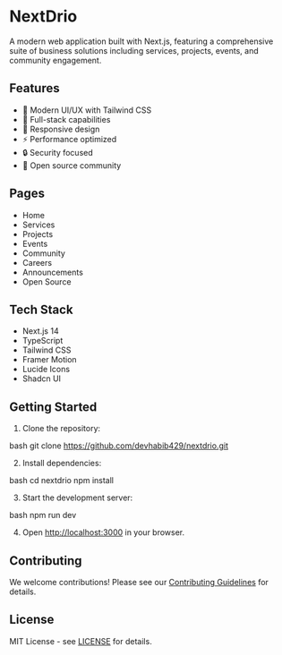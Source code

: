 # NextDrio

A modern web application built with Next.js, featuring a comprehensive suite of business solutions including services, projects, events, and community engagement.

## Features

- 🎨 Modern UI/UX with Tailwind CSS
- 🚀 Full-stack capabilities
- 📱 Responsive design
- ⚡ Performance optimized
- 🔒 Security focused
- 🤝 Open source community

## Pages

- Home
- Services
- Projects
- Events
- Community
- Careers
- Announcements
- Open Source

## Tech Stack

- Next.js 14
- TypeScript
- Tailwind CSS
- Framer Motion
- Lucide Icons
- Shadcn UI

## Getting Started

1. Clone the repository:

bash
git clone https://github.com/devhabib429/nextdrio.git

2. Install dependencies:

bash
cd nextdrio 
npm install

3. Start the development server:

bash
npm run dev


4. Open [http://localhost:3000](http://localhost:3000) in your browser.

## Contributing

We welcome contributions! Please see our [Contributing Guidelines](CONTRIBUTING.md) for details.

## License

MIT License - see [LICENSE](LICENSE) for details.
